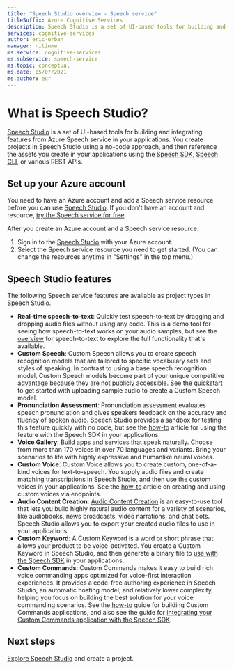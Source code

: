 ```yaml
---
title: "Speech Studio overview - Speech service"
titleSuffix: Azure Cognitive Services
description: Speech Studio is a set of UI-based tools for building and integrating features from Azure Speech service in your applications.
services: cognitive-services
author: eric-urban
manager: nitinme
ms.service: cognitive-services
ms.subservice: speech-service
ms.topic: conceptual
ms.date: 05/07/2021
ms.author: eur
---
```


# What is Speech Studio?

[Speech Studio](https://speech.microsoft.com) is a set of UI-based tools for building and integrating features from Azure Speech service in your applications. You create projects in Speech Studio using a no-code approach, and then reference the assets you create in your applications using the [Speech SDK](speech-sdk.md), [Speech CLI](spx-overview.md), or various REST APIs.

## Set up your Azure account

You need to have an Azure account and add a Speech service resource before you can use [Speech Studio](https://speech.microsoft.com). If you don't have an account and resource, [try the Speech service for free](overview.md#try-the-speech-service-for-free).

After you create an Azure account and a Speech service resource:

1. Sign in to the [Speech Studio](https://speech.microsoft.com) with your Azure account.
1. Select the Speech service resource you need to get started. (You can change the resources anytime in "Settings" in the top menu.)

## Speech Studio features

The following Speech service features are available as project types in Speech Studio.

* **Real-time speech-to-text**: Quickly test speech-to-text by dragging and dropping audio files without using any code. This is a demo tool for seeing how speech-to-text works on your audio samples, but see the [overview](speech-to-text.md) for speech-to-text to explore the full functionality that's available.
* **Custom Speech**: Custom Speech allows you to create speech recognition models that are tailored to specific vocabulary sets and styles of speaking. In contrast to using a base speech recognition model, Custom Speech models become part of your unique competitive advantage because they are not publicly accessible. See the [quickstart](how-to-custom-speech-test-and-train.md) to get started with uploading sample audio to create a Custom Speech model.
* **Pronunciation Assessment**: Pronunciation assessment evaluates speech pronunciation and gives speakers feedback on the accuracy and fluency of spoken audio. Speech Studio provides a sandbox for testing this feature quickly with no code, but see the [how-to](how-to-pronunciation-assessment.md) article for using the feature with the Speech SDK in your applications.
* **Voice Gallery**: Build apps and services that speak naturally. Choose from more than 170 voices in over 70 languages and variants. Bring your scenarios to life with highly expressive and humanlike neural voices.
* **Custom Voice**: Custom Voice allows you to create custom, one-of-a-kind voices for text-to-speech. You supply audio files and create matching transcriptions in Speech Studio, and then use the custom voices in your applications. See the [how-to](how-to-custom-voice-create-voice.md) article on creating and using custom voices via endpoints. 
* **Audio Content Creation**: [Audio Content Creation](how-to-audio-content-creation.md) is an easy-to-use tool that lets you build highly natural audio content for a variety of scenarios, like audiobooks, news broadcasts, video narrations, and chat bots. Speech Studio allows you to export your created audio files to use in your applications.
* **Custom Keyword**: A Custom Keyword is a word or short phrase that allows your product to be voice-activated. You create a Custom Keyword in Speech Studio, and then generate a binary file to [use with the Speech SDK](custom-keyword-basics.md) in your applications.
* **Custom Commands**: Custom Commands makes it easy to build rich voice commanding apps optimized for voice-first interaction experiences. It provides a code-free authoring experience in Speech Studio, an automatic hosting model, and relatively lower complexity, helping you focus on building the best solution for your voice commanding scenarios. See the [how-to](how-to-develop-custom-commands-application.md) guide for building Custom Commands applications, and also see the guide for [integrating your Custom Commands application with the Speech SDK](how-to-custom-commands-setup-speech-sdk.md).

## Next steps

[Explore Speech Studio](https://speech.microsoft.com) and create a project.




